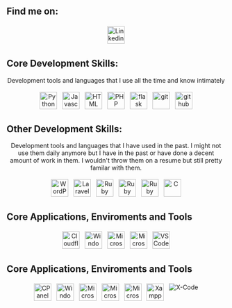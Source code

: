 ## Find me on:
<p align="center">
    <a href="https://www.linkedin.com/in/murraystorm/" target="_blank" rel="noopener noreferrer">
        <img src="https://cdn.cdnlogo.com/logos/l/75/linkedin.svg" alt="Linkedin" height="40" style="vertical-align:top; margin:4px">
    </a>
</p>

## Core Development Skills:
<p align="center">
    Development tools and languages that I use all the time and know intimately
</p>
<p align="center">
    <img src="https://cdn.jsdelivr.net/npm/simple-icons@6.8.0/icons/python.svg" alt="Python" height="40" style="vertical-align:top; margin:4px">
    <img src="https://cdn.jsdelivr.net/npm/simple-icons@6.8.0/icons/javascript.svg" alt="Javascript" height="40" style="vertical-align:top; margin:4px">
    <img src="https://cdn.jsdelivr.net/npm/simple-icons@6.8.0/icons/html5.svg" alt="HTML" height="40" style="vertical-align:top; margin:4px">
    <img src="https://cdn.jsdelivr.net/npm/simple-icons@6.8.0/icons/php.svg" alt="PHP" height="40" style="vertical-align:top; margin:4px">
    <img src="https://cdn.jsdelivr.net/npm/simple-icons@6.8.0/icons/flask.svg" alt="flask" height="40" style="vertical-align:top; margin:4px">  
    <img src="https://cdn.jsdelivr.net/npm/simple-icons@6.8.0/icons/git.svg" alt="git" height="40" style="vertical-align:top; margin:4px">
    <img src="https://cdn.jsdelivr.net/npm/simple-icons@6.8.0/icons/github.svg" alt="github" height="40" style="vertical-align:top; margin:4px">
</p>

## Other Development Skills:
<p align="center">
    Development tools and languages that I have used in the past. I might not use them daily anymore but I have in the past or have done a decent amount of work in them. I wouldn't throw them on a resume but still pretty familar with them.
</p>
<p align="center">
    <img src="https://cdn.jsdelivr.net/npm/simple-icons@6.8.0/icons/wordpress.svg" alt="WordPress" height="40" style="vertical-align:top; margin:4px">
    <img src="https://cdn.jsdelivr.net/npm/simple-icons@6.8.0/icons/laravel.svg" alt="Laravel" height="40" style="vertical-align:top; margin:4px">
    <img src="https://cdn.jsdelivr.net/npm/simple-icons@6.8.0/icons/ruby.svg" alt="Ruby" height="40" style="vertical-align:top; margin:4px">
    <img src="https://cdn.jsdelivr.net/npm/simple-icons@6.8.0/icons/rubygems.svg" alt="Ruby Gems" height="40" style="vertical-align:top; margin:4px">
    <img src="https://cdn.jsdelivr.net/npm/simple-icons@6.8.0/icons/rubyonrails.svg" alt="Ruby on Rails" height="40" style="vertical-align:top; margin:4px">
    <img src="https://cdn.jsdelivr.net/npm/simple-icons@6.8.0/icons/c.svg" alt="C" height="40" style="vertical-align:top; margin:4px">
</p>

## Core Applications, Enviroments and Tools
<p align="center">
    <img src="https://cdn.jsdelivr.net/npm/simple-icons@6.8.0/icons/cloudflare.svg" alt="Cloudflare" height="40" style="vertical-align:top; margin:4px">
    <img src="https://cdn.jsdelivr.net/npm/simple-icons@6.8.0/icons/windows.svg" alt="Windows" height="40" style="vertical-align:top; margin:4px">
    <img src="https://cdn.jsdelivr.net/npm/simple-icons@6.8.0/icons/microsoftazure.svg" alt="Microsoft Azure" height="40" style="vertical-align:top; margin:4px">
    <img src="https://cdn.jsdelivr.net/npm/simple-icons@6.8.0/icons/microsoftoffice.svg" alt="Microsoft Office" height="40" style="vertical-align:top; margin:4px">
    <img src="https://cdn.jsdelivr.net/npm/simple-icons@6.8.0/icons/visualstudiocode.svg" alt="VS Code" height="40" style="vertical-align:top; margin:4px">
</p>

## Core Applications, Enviroments and Tools
<p align="center">
    <img src="https://cdn.jsdelivr.net/npm/simple-icons@6.8.0/icons/cpanel.svg" alt="CPanel" height="40" style="vertical-align:top; margin:4px">
    <img src="https://cdn.jsdelivr.net/npm/simple-icons@6.8.0/icons/windows.svg" alt="Windows" height="40" style="vertical-align:top; margin:4px">
    <img src="https://cdn.jsdelivr.net/npm/simple-icons@6.8.0/icons/microsoftonedrive.svg" alt="Microsoft One Drive" height="40" style="vertical-align:top; margin:4px">
    <img src="https://cdn.jsdelivr.net/npm/simple-icons@6.8.0/icons/microsoftoutlook.svg" alt="Microsoft Outlook" height="40" style="vertical-align:top; margin:4px">
    <img src="https://cdn.jsdelivr.net/npm/simple-icons@6.8.0/icons/microsoftteams.svg" alt="Microsoft Teams" height="40" style="vertical-align:top; margin:4px">
    <img src="https://cdn.jsdelivr.net/npm/simple-icons@6.8.0/icons/xampp.svg" alt="Xampp" height="40" style="vertical-align:top; margin:4px">
    <img src="https://img.icons8.com/color/69/000000/xcode.png" alt="X-Code" style="vertical-align:top; margin:4px">
</p>
